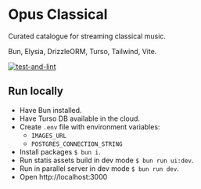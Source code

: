 # Opus Classical

Curated catalogue for streaming classical music.

Bun, Elysia, DrizzleORM, Turso, Tailwind, Vite.

[![test-and-lint](https://github.com/Droidion/opus-classical-elysia/actions/workflows/test.yml/badge.svg)](https://github.com/Droidion/opus-classical-elysia/actions/workflows/test.yml)

## Run locally

- Have Bun installed.
- Have Turso DB available in the cloud.
- Create `.env` file with environment variables:
  - `IMAGES_URL`
  - `POSTGRES_CONNECTION_STRING`
- Install packages `$ bun i`.
- Run statis assets build in dev mode `$ bun run ui:dev`.
- Run in parallel server in dev mode `$ bun run dev`.
- Open http://localhost:3000
